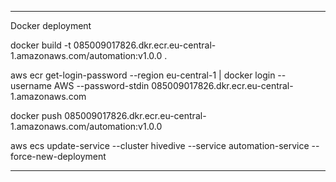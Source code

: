 ------------------------------

Docker deployment

docker build -t 085009017826.dkr.ecr.eu-central-1.amazonaws.com/automation:v1.0.0 . 

<!-- docker run -dp 8080:8080 085009017826.dkr.ecr.eu-central-1.amazonaws.com/automation:v1.0.0 -->

aws ecr get-login-password --region eu-central-1 | docker login --username AWS --password-stdin 085009017826.dkr.ecr.eu-central-1.amazonaws.com

docker push 085009017826.dkr.ecr.eu-central-1.amazonaws.com/automation:v1.0.0

aws ecs update-service --cluster hivedive --service automation-service --force-new-deployment

------------------------------
